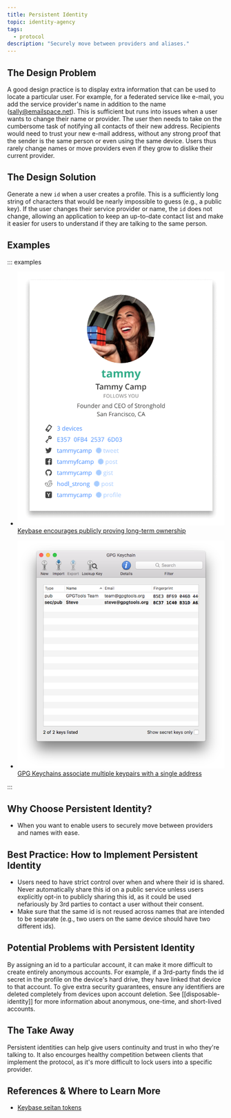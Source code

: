 ```yaml
---
title: Persistent Identity
topic: identity-agency
tags:
  - protocol
description: "Securely move between providers and aliases."
---
```


## The Design Problem

A good design practice is to display extra information that can be used to
locate a particular user. For example, for a federated service like e-mail, you
add the service provider's name in addition to the name
(sally@emailspace.net). This is sufficient but runs into issues when a user
wants to change their name or provider. The user then needs to take on the
cumbersome task of notifying all contacts of their new address. Recipients
would need to trust your new e-mail address, without any strong proof that the
sender is the same person or even using the same device. Users thus rarely
change names or move providers even if they grow to dislike their current
provider.

## The Design Solution

Generate a new `id` when a user creates a profile. This is a sufficiently long
string of characters that would be nearly impossible to guess (e.g., a public
key). If the user changes their service provider or
name, the `id` does not change, allowing an application to keep an
up-to-date contact list and make it easier for users to understand if they are
talking to the same person.

## Examples

::: examples

- [![Persistent Identity in Keybase](persistent-identity-keybase.png) Keybase encourages publicly proving long-term ownership](persistent-identity-keybase.png)

- [![GPG Keychain](gpg.png) GPG Keychains associate
  multiple keypairs with a single address](gpg.png)

:::

## Why Choose Persistent Identity?

- When you want to enable users to securely move between providers and names
  with ease.

## Best Practice: How to Implement Persistent Identity

- Users need to have strict control over when and where their id is shared.
  Never automatically share this id on a public service
  unless users explicitly opt-in to publicly sharing this id, as it could be used
  nefariously by 3rd parties to contact a user without their consent.
- Make sure that the same id is not reused across names that are intended
  to be separate (e.g., two users on the same device should have two different
  ids).

## Potential Problems with Persistent Identity

By assigning an id to a particular account, it can make it more difficult to
create entirely anonymous accounts. For example, if a 3rd-party finds the id
secret in the profile on the device's hard drive, they have linked that device
to that account. To give extra security guarantees, ensure any identifiers are deleted
completely from devices upon account deletion. See
[[disposable-identity]] for more information about
anonymous, one-time, and short-lived accounts.

## The Take Away

Persistent identities can help give users continuity and trust in who they're
talking to. It also encourges healthy competition between clients that
implement the protocol, as it's more difficult to lock users into
a specific provider.

## References & Where to Learn More

- [Keybase seitan tokens](https://keybase.io/docs/seitan)

